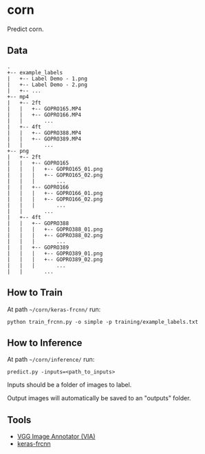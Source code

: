 # corn
Predict corn.

## Data

```
.
+-- example_labels
|   +-- Label Demo - 1.png
|   +-- Label Demo - 2.png
|   +-- ...
+-- mp4
|   +-- 2ft
|   |   +-- GOPRO165.MP4
|   |   +-- GOPRO166.MP4
|   |       ...
|   +-- 4ft
|   |   +-- GOPRO388.MP4
|   |   +-- GOPRO389.MP4
|   |       ...
+-- png
|   +-- 2ft
|   |   +-- GOPRO165
|   |   |   +-- GOPRO165_01.png
|   |   |   +-- GOPRO165_02.png
|   |   |       ...
|   |   +-- GOPRO166
|   |   |   +-- GOPRO166_01.png
|   |   |   +-- GOPRO166_02.png
|   |   |       ...
|   |       ...
|   +-- 4ft
|   |   +-- GOPRO388
|   |   |   +-- GOPRO388_01.png
|   |   |   +-- GOPRO388_02.png
|   |   |       ...
|   |   +-- GOPRO389
|   |   |   +-- GOPRO389_01.png
|   |   |   +-- GOPRO389_02.png
|   |   |       ...
|   |       ...
```

## How to Train

At path `~/corn/keras-frcnn/` run:

`python train_frcnn.py -o simple -p training/example_labels.txt`


## How to Inference

At path `~/corn/inference/` run:

`predict.py -inputs=<path_to_inputs>`

Inputs should be a folder of images to label.

Output images will automatically be saved to an "outputs" folder.

## Tools

- [VGG Image Annotator (VIA)](www.robots.ox.ac.uk/~vgg/software/via/)
- [keras-frcnn](https://github.com/kbardool/keras-frcnn)
